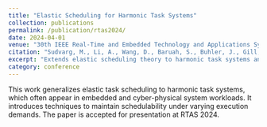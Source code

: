 ```yaml
---
title: "Elastic Scheduling for Harmonic Task Systems"
collection: publications
permalink: /publication/rtas2024/
date: 2024-04-01
venue: "30th IEEE Real-Time and Embedded Technology and Applications Symposium (RTAS)"
citation: "Sudvarg, M., Li, A., Wang, D., Baruah, S., Buhler, J., Gill, C., Zhang, N., and Ekberg, P. Elastic Scheduling for Harmonic Task Systems. RTAS 2024."
excerpt: "Extends elastic scheduling theory to harmonic task systems and proposes analytical guarantees for schedulability."
category: conference
---
```

This work generalizes elastic task scheduling to harmonic task systems, which often appear in embedded and cyber-physical system workloads. It introduces techniques to maintain schedulability under varying execution demands. The paper is accepted for presentation at RTAS 2024.
